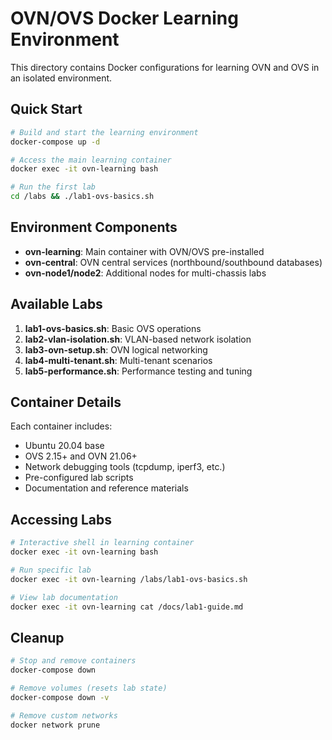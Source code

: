 # OVN/OVS Docker Learning Environment

This directory contains Docker configurations for learning OVN and OVS in an isolated environment.

## Quick Start

```bash
# Build and start the learning environment
docker-compose up -d

# Access the main learning container
docker exec -it ovn-learning bash

# Run the first lab
cd /labs && ./lab1-ovs-basics.sh
```

## Environment Components

- **ovn-learning**: Main container with OVN/OVS pre-installed
- **ovn-central**: OVN central services (northbound/southbound databases)
- **ovn-node1/node2**: Additional nodes for multi-chassis labs

## Available Labs

1. **lab1-ovs-basics.sh**: Basic OVS operations
2. **lab2-vlan-isolation.sh**: VLAN-based network isolation
3. **lab3-ovn-setup.sh**: OVN logical networking
4. **lab4-multi-tenant.sh**: Multi-tenant scenarios
5. **lab5-performance.sh**: Performance testing and tuning

## Container Details

Each container includes:
- Ubuntu 20.04 base
- OVS 2.15+ and OVN 21.06+
- Network debugging tools (tcpdump, iperf3, etc.)
- Pre-configured lab scripts
- Documentation and reference materials

## Accessing Labs

```bash
# Interactive shell in learning container
docker exec -it ovn-learning bash

# Run specific lab
docker exec -it ovn-learning /labs/lab1-ovs-basics.sh

# View lab documentation
docker exec -it ovn-learning cat /docs/lab1-guide.md
```

## Cleanup

```bash
# Stop and remove containers
docker-compose down

# Remove volumes (resets lab state)
docker-compose down -v

# Remove custom networks
docker network prune
```
